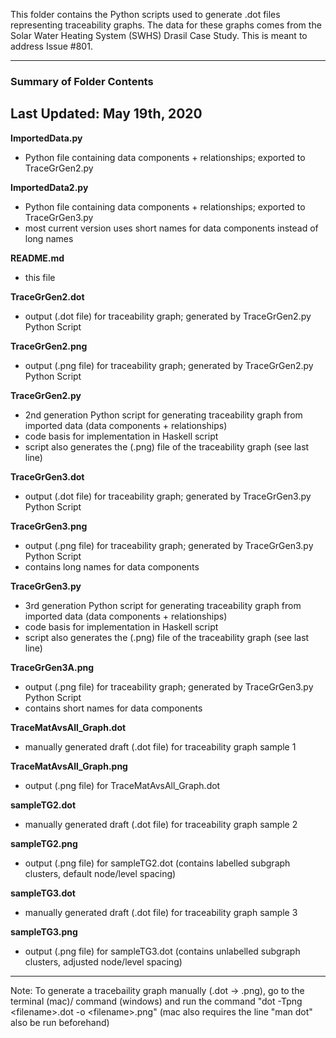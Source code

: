 This folder contains the Python scripts used to generate .dot files representing traceability graphs. The data for these graphs comes from the Solar Water Heating System (SWHS) Drasil Case Study. This is meant to address Issue #801.

-------------------------------------
### Summary of Folder Contents
Last Updated: May 19th, 2020
-------------------------------------

**ImportedData.py**
 - Python file containing data components + relationships; exported to TraceGrGen2.py

**ImportedData2.py**
 - Python file containing data components + relationships; exported to TraceGrGen3.py
 - most current version uses short names for data components instead of long names

**README.md**
 - this file

**TraceGrGen2.dot**
 - output (.dot file) for traceability graph; generated by TraceGrGen2.py Python Script

**TraceGrGen2.png**
 - output (.png file) for traceability graph; generated by TraceGrGen2.py Python Script

**TraceGrGen2.py**
 - 2nd generation Python script for generating traceability graph from imported data (data components + relationships)
 - code basis for implementation in Haskell script
 - script also generates the (.png) file of the traceability graph (see last line)

**TraceGrGen3.dot**
 - output (.dot file) for traceability graph; generated by TraceGrGen3.py Python Script

**TraceGrGen3.png**
 - output (.png file) for traceability graph; generated by TraceGrGen3.py Python Script
 - contains long names for data components

**TraceGrGen3.py**
 - 3rd generation Python script for generating traceability graph from imported data (data components + relationships)
 - code basis for implementation in Haskell script
 - script also generates the (.png) file of the traceability graph (see last line)

**TraceGrGen3A.png**
 - output (.png file) for traceability graph; generated by TraceGrGen3.py Python Script
 - contains short names for data components
 
 **TraceMatAvsAll_Graph.dot**
 - manually generated draft (.dot file) for traceability graph sample 1
 
 **TraceMatAvsAll_Graph.png**
 - output (.png file) for TraceMatAvsAll_Graph.dot

**sampleTG2.dot**
 - manually generated draft (.dot file) for traceability graph sample 2

**sampleTG2.png**
 - output (.png file) for sampleTG2.dot (contains labelled subgraph clusters, default node/level spacing)

**sampleTG3.dot**
 - manually generated draft (.dot file) for traceability graph sample 3

**sampleTG3.png**
 - output (.png file) for sampleTG3.dot (contains unlabelled subgraph clusters, adjusted node/level spacing)

-------------------------------------
Note: To generate a tracebaility graph manually (.dot -> .png), go to the terminal (mac)/ command (windows) and run the command "dot -Tpng \<filename\>.dot -o \<filename\>.png" (mac also requires the line "man dot" also be run beforehand)
